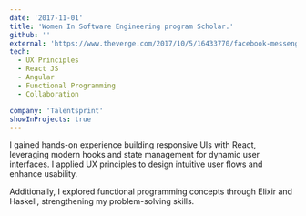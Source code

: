```yaml
---
date: '2017-11-01'
title: 'Women In Software Engineering program Scholar.'
github: ''
external: 'https://www.theverge.com/2017/10/5/16433770/facebook-messenger-apple-music-bot-song-streaming'
tech:
  - UX Principles
  - React JS
  - Angular
  - Functional Programming
  - Collaboration

company: 'Talentsprint'
showInProjects: true
---
```


I gained hands-on experience building responsive UIs with React, leveraging modern hooks
and state management for dynamic user interfaces. I applied UX principles to design
intuitive user flows and enhance usability.

Additionally, I explored functional programming
concepts through Elixir and Haskell, strengthening my problem-solving skills.

